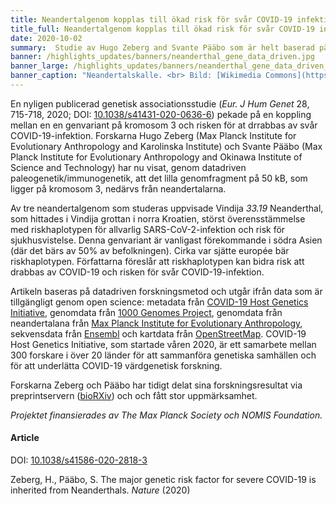 ```yaml
---
title: Neandertalgenom kopplas till ökad risk för svår COVID-19 infektion i studie som använder datadriven forskningsmetod # short
title_full: Neandertalgenom kopplas till ökad risk för svår COVID-19 infektion i studie som använder  datadriven forskningsmetod # long
date: 2020-10-02
summary:  Studie av Hugo Zeberg and Svante Pääbo som är helt baserad på öppen data publiceras med fri tillgång i Nature.
banner: /highlights_updates/banners/neanderthal_gene_data_driven.jpg
banner_large: /highlights_updates/banners/neanderthal_gene_data_driven_full.jpg
banner_caption: "Neandertalskalle. <br> Bild: [Wikimedia Commons](https://commons.wikimedia.org/wiki/File:Homo_sapiens_neanderthalensis.jpg)."
---
```

En nyligen  publicerad genetisk associationsstudie (*Eur. J Hum Genet* 28, 715-718, 2020; DOI: [10.1038/s41431-020-0636-6](https://doi.org/10.1038/s41431-020-0636-6)) pekade på en koppling mellan en en genvariant på kromosom 3 och risken för at drrabbas av svår COVID-19-infektion. Forskarna Hugo Zeberg (Max Planck Institute for Evolutionary Anthropology and Karolinska Institute) och Svante Pääbo (Max Planck Institute for Evolutionary Anthropology and Okinawa Institute of Science and Technology) har nu visat, genom datadriven paleogenetik/immunogenetik, att det lilla genomfragment på 50 kB, som ligger på kromosom 3, nedärvs från neandertalarna.

Av tre neandertalgenom som studeras uppvisade Vindija *33.19* Neanderthal, som hittades i Vindija grottan i norra Kroatien, störst överensstämmelse med riskhaplotypen för allvarlig SARS-CoV-2-infektion och risk för sjukhusvistelse. Denna genvariant är vanligast förekommande i södra Asien (där det bärs av 50% av befolkningen). Cirka var sjätte europée bär riskhaplotypen. Författarna föreslår att riskhaplotypen kan bidra risk att drabbas av COVID-19  och risken för svår COVID-19-infektion.

Artikeln baseras på datadriven forskningsmetod och utgår ifrån data som är tillgängligt genom open science: metadata från [COVID-19 Host Genetics Initiative](http://www.covid19hg.org/), genomdata från [1000 Genomes Project](https://www.internationalgenome.org/), genomdata från neandertalana från [Max Planck Institute for Evolutionary Anthropology](http://cdna.eva.mpg.de/neandertal/), sekvensdata från [Ensembl](https://www.ensembl.org/) och kartdata från [OpenStreetMap](https://www.openstreetmap.org). COVID-19 Host Genetics Initiative, som startade våren 2020, är ​​ett samarbete mellan 300 forskare i över 20 länder för att sammanföra genetiska samhällen och för att underlätta COVID-19 värdgenetisk forskning.

Forskarna Zeberg och Pääbo har tidigt delat sina forskningsresultat via preprintservern ([bioRXiv](https://www.biorxiv.org/)) och och fått stor uppmärksamhet.

*Projektet finansierades av The Max Planck Society och NOMIS Foundation.*

#### Article

DOI: [10.1038/s41586-020-2818-3](https://doi.org/10.1038/s41586-020-2818-3)

Zeberg, H., Pääbo, S. The major genetic risk factor for severe COVID-19 is inherited from Neanderthals. *Nature* (2020)
